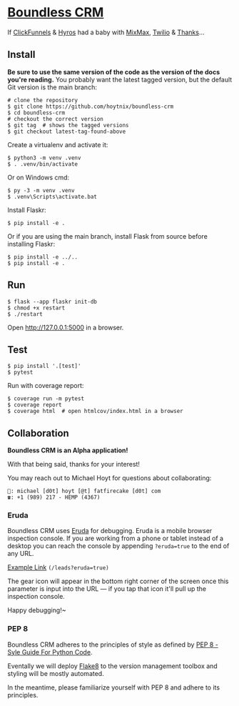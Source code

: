 [Boundless CRM](https://zerg.casino)
====================================

If [ClickFunnels](https://clickfunnel.com) & [Hyros](https://hyros.com) had a baby with [MixMax](http://mixmax.com), [Twilio](https://twilio.com) & [Thanks](https://thanks.io)...


Install
-------

**Be sure to use the same version of the code as the version of the docs
you're reading.** You probably want the latest tagged version, but the
default Git version is the main branch:

    # clone the repository
    $ git clone https://github.com/hoytnix/boundless-crm
    $ cd boundless-crm
    # checkout the correct version
    $ git tag  # shows the tagged versions
    $ git checkout latest-tag-found-above

Create a virtualenv and activate it:

    $ python3 -m venv .venv
    $ . .venv/bin/activate

Or on Windows cmd:

    $ py -3 -m venv .venv
    $ .venv\Scripts\activate.bat

Install Flaskr:

    $ pip install -e .

Or if you are using the main branch, install Flask from source before
installing Flaskr:

    $ pip install -e ../..
    $ pip install -e .


Run
---

    $ flask --app flaskr init-db
    $ chmod +x restart
    $ ./restart

Open http://127.0.0.1:5000 in a browser.


Test
----

    $ pip install '.[test]'
    $ pytest

Run with coverage report:

    $ coverage run -m pytest
    $ coverage report
    $ coverage html  # open htmlcov/index.html in a browser


Collaboration
-------------

**Boundless CRM is an Alpha application!**

With that being said, thanks for your interest!

You may reach out to Michael Hoyt for questions about collaborating:

    📧: michael [d0t] hoyt [@t] fatfirecake [d0t] com
    ☎: +1 (989) 217 - HEMP (4367)


### Eruda

Boundless CRM uses [Eruda](https://eruda.liriliri.io/) for debugging. Eruda
is a mobile browser inspection console. If you are working from a phone
or tablet instead of a desktop you can reach the console by appending
`?eruda=true` to the end of any URL.

[Example Link](https://zerg.casino/leads?eruda=true) `(/leads?eruda=true)`

The gear icon will appear in the bottom right corner of the screen once
this parameter is input into the URL — if you tap that icon it'll pull
up the inspection console.

Happy debugging!~


### PEP 8

Boundless CRM adheres to the principles of style as defined by 
[PEP 8 - Syle Guide For Python Code](https://peps.python.org/pep-0008/).

Eventally we will deploy [Flake8](https://flake8.pycqa.org/en/latest/) to
the version management toolbox and styling will be mostly automated.

In the meantime, please familiarize yourself with PEP 8 and adhere to its
principles.


